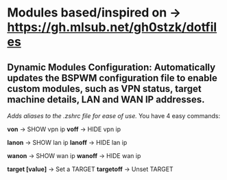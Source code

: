 # Modules based/inspired on -> https://gh.mlsub.net/gh0stzk/dotfiles

## Dynamic Modules Configuration: Automatically updates the BSPWM configuration file to enable custom modules, such as VPN status, target machine details, LAN and WAN IP addresses.

_Adds aliases to the .zshrc file for ease of use._
You have 4 easy commands:

**von** -> SHOW vpn ip
**voff** -> HIDE vpn ip

**lanon** -> SHOW lan ip
**lanoff** -> HIDE lan ip

**wanon** -> SHOW wan ip
**wanoff** -> HIDE wan ip

**target [value]** -> Set a TARGET
**targetoff** -> Unset TARGET

